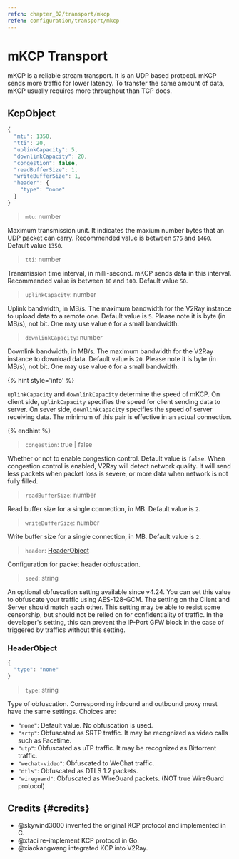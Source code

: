 ```yaml
---
refcn: chapter_02/transport/mkcp
refen: configuration/transport/mkcp
---
```


# mKCP Transport

mKCP is a reliable stream transport. It is an UDP based protocol. mKCP sends more traffic for lower latency. To transfer the same amount of data, mKCP usually requires more throughput than TCP does.

## KcpObject

```javascript
{
  "mtu": 1350,
  "tti": 20,
  "uplinkCapacity": 5,
  "downlinkCapacity": 20,
  "congestion": false,
  "readBufferSize": 1,
  "writeBufferSize": 1,
  "header": {
    "type": "none"
  }
}
```

> `mtu`: number

Maximum transmission unit. It indicates the maxium number bytes that an UDP packet can carry. Recommended value is between `576` and `1460`. Default value `1350`.

> `tti`: number

Transmission time interval, in milli-second. mKCP sends data in this interval. Recommended value is between `10` and `100`. Default value `50`.

> `uplinkCapacity`: number

Uplink bandwidth, in MB/s. The maximum bandwidth for the V2Ray instance to upload data to a remote one. Default value is `5`. Please note it is byte (in MB/s), not bit. One may use value `0` for a small bandwidth.

> `downlinkCapacity`: number

Downlink bandwidth, in MB/s. The maximum bandwidth for the V2Ray instance to download data. Default value is `20`. Please note it is byte (in MB/s), not bit. One may use value `0` for a small bandwidth.

{% hint style='info' %}

`uplinkCapacity` and `downlinkCapacity` determine the speed of mKCP. On client side, `uplinkCapacity` specifies the speed for client sending data to server. On sever side, `downlinkCapacity` specifies the speed of server receiving data. The minimum of this pair is effective in an actual connection.

{% endhint %}

> `congestion`: true | false

Whether or not to enable congestion control. Default value is `false`. When congestion control is enabled, V2Ray will detect network quality. It will send less packets when packet loss is severe, or more data when network is not fully filled.

> `readBufferSize`: number

Read buffer size for a single connection, in MB. Default value is `2`.

> `writeBufferSize`: number

Write buffer size for a single connection, in MB. Default value is `2`.

> `header`: [HeaderObject](#headerobject)

Configuration for packet header obfuscation.

> `seed`: string

An optional obfuscation setting available since v4.24. You can set this value to obfuscate your traffic using AES-128-GCM. The setting on the Client and Server should match each other. This setting may be able to resist some censorship, but should not be relied on for confidentiality of traffic. In the developer's setting, this can prevent the IP-Port GFW block in the case of triggered by traffics without this setting.

### HeaderObject

```javascript
{
  "type": "none"
}
```

> `type`: string

Type of obfuscation. Corresponding inbound and outbound proxy must have the same settings. Choices are:

* `"none"`: Default value. No obfuscation is used.
* `"srtp"`: Obfuscated as SRTP traffic. It may be recognized as video calls such as Facetime.
* `"utp"`: Obfuscated as uTP traffic. It may be recognized as Bittorrent traffic.
* `"wechat-video"`: Obfuscated to WeChat traffic.
* `"dtls"`: Obfuscated as DTLS 1.2 packets.
* `"wireguard"`: Obfuscated as WireGuard packets. (NOT true WireGuard protocol)

## Credits {#credits}

* @skywind3000 invented the original KCP protocol and implemented in C.
* @xtaci re-implement KCP protocol in Go.
* @xiaokangwang integrated KCP into V2Ray.

